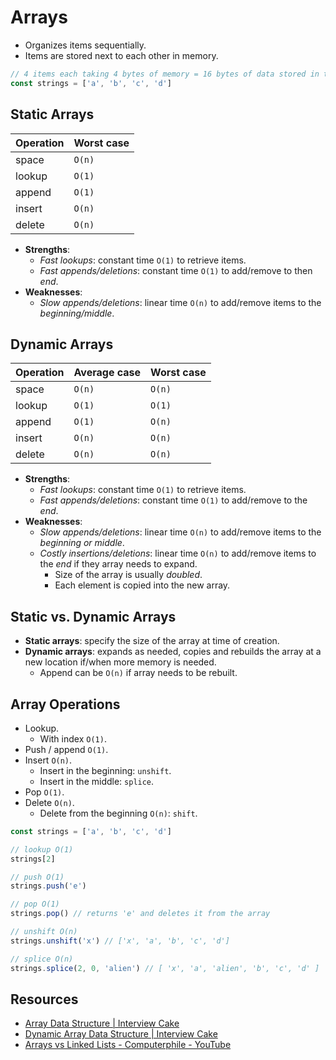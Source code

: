 # Arrays

* Organizes items sequentially.
* Items are stored next to each other in memory.

```javascript
// 4 items each taking 4 bytes of memory = 16 bytes of data stored in the RAM
const strings = ['a', 'b', 'c', 'd']
```

## Static Arrays

| Operation | Worst case |
| --------- | ---------- |
| space     | `O(n)`     |
| lookup    | `O(1)`     |
| append    | `O(1)`     |
| insert    | `O(n)`     |
| delete    | `O(n)`     |

* **Strengths**:
  * *Fast lookups*: constant time `O(1)` to retrieve items.
  * *Fast appends/deletions*: constant time `O(1)` to add/remove to then *end*.
* **Weaknesses**:
  * *Slow appends/deletions*: linear time `O(n)` to add/remove items to the *beginning/middle*.

## Dynamic Arrays

| Operation | Average case | Worst case |
| --------- | ------------ | ---------- |
| space     | `O(n)`       | `O(n)`     |
| lookup    | `O(1)`       | `O(1)`     |
| append    | `O(1)`       | `O(n)`     |
| insert    | `O(n)`       | `O(n)`     |
| delete    | `O(n)`       | `O(n)`     |

* **Strengths**:
  * *Fast lookups*: constant time `O(1)` to retrieve items.
  * *Fast appends/deletions*: constant time `O(1)` to add/remove to the *end*.
* **Weaknesses**:
  * *Slow appends/deletions*: linear time `O(n)` to add/remove items to the *beginning or middle*.
  * *Costly insertions/deletions*: linear time `O(n)` to add/remove items to the *end* if they array needs to expand.
    * Size of the array is usually *doubled*.
    * Each element is copied into the new array.

## Static vs. Dynamic Arrays

* **Static arrays**: specify the size of the array at time of creation.
* **Dynamic arrays**: expands as needed, copies and rebuilds the array at a new location if/when more memory is needed.
  * Append can be `O(n)` if array needs to be rebuilt.

## Array Operations

* Lookup.
  * With index `O(1)`.
* Push / append `O(1)`.
* Insert `O(n)`.
  * Insert in the beginning: `unshift`.
  * Insert in the middle: `splice`.
* Pop `O(1)`.
* Delete `O(n)`.
  * Delete from the beginning `O(n)`: `shift`.

```javascript
const strings = ['a', 'b', 'c', 'd']

// lookup O(1)
strings[2]

// push O(1)
strings.push('e')

// pop O(1)
strings.pop() // returns 'e' and deletes it from the array

// unshift O(n)
strings.unshift('x') // ['x', 'a', 'b', 'c', 'd']

// splice O(n)
strings.splice(2, 0, 'alien') // [ 'x', 'a', 'alien', 'b', 'c', 'd' ]
```

## Resources

* [Array Data Structure | Interview Cake](https://www.interviewcake.com/concept/python/array?)
* [Dynamic Array Data Structure | Interview Cake](https://www.interviewcake.com/concept/python/dynamic-array)
* [Arrays vs Linked Lists - Computerphile - YouTube](https://www.youtube.com/watch?v=DyG9S9nAlUM)
